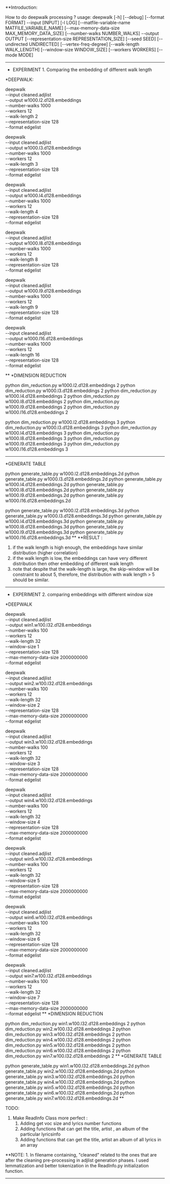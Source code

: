 **Introduction:

How to do deepwalk processing ?
usage: deepwalk [-h] [--debug] [--format FORMAT] --input [INPUT] [-l LOG]
                [--matfile-variable-name MATFILE_VARIABLE_NAME]
                [--max-memory-data-size MAX_MEMORY_DATA_SIZE]
                [--number-walks NUMBER_WALKS] --output OUTPUT
                [--representation-size REPRESENTATION_SIZE] [--seed SEED]
                [--undirected UNDIRECTED] [--vertex-freq-degree]
                [--walk-length WALK_LENGTH] [--window-size WINDOW_SIZE]
                [--workers WORKERS] [--mode MODE]
***
* EXPERIMENT 1.  Comparing the embedding of different walk length

*DEEPWALK:

deepwalk \
  --input cleaned.adjlist \
  --output w1000.l2.d128.embeddings \
  --number-walks 1000 \
  --workers 12 \
  --walk-length 2 \
  --representation-size 128 \
  --format edgelist

deepwalk \
  --input cleaned.adjlist \
  --output w1000.l3.d128.embeddings \
  --number-walks 1000 \
  --workers 12 \
  --walk-length 3 \
  --representation-size 128 \
  --format edgelist

deepwalk \
  --input cleaned.adjlist \
  --output w1000.l4.d128.embeddings \
  --number-walks 1000 \
  --workers 12 \
  --walk-length 4 \
  --representation-size 128 \
  --format edgelist


deepwalk \
  --input cleaned.adjlist \
  --output w1000.l8.d128.embeddings \
  --number-walks 1000 \
  --workers 12 \
  --walk-length 8 \
  --representation-size 128 \
  --format edgelist

deepwalk \
  --input cleaned.adjlist \
  --output w1000.l9.d128.embeddings \
  --number-walks 1000 \
  --workers 12 \
  --walk-length 9 \
  --representation-size 128 \
  --format edgelist

deepwalk \
  --input cleaned.adjlist \
  --output w1000.l16.d128.embeddings \
  --number-walks 1000 \
  --workers 12 \
  --walk-length 16 \
  --representation-size 128 \
  --format edgelist  

**
*DIMENSION REDUCTION

python dim_reduction.py w1000.l2.d128.embeddings 2
python dim_reduction.py w1000.l3.d128.embeddings 2
python dim_reduction.py w1000.l4.d128.embeddings 2
python dim_reduction.py w1000.l8.d128.embeddings 2
python dim_reduction.py w1000.l9.d128.embeddings 2
python dim_reduction.py w1000.l16.d128.embeddings 2


python dim_reduction.py w1000.l2.d128.embeddings 3
python dim_reduction.py w1000.l3.d128.embeddings 3
python dim_reduction.py w1000.l4.d128.embeddings 3
python dim_reduction.py w1000.l8.d128.embeddings 3
python dim_reduction.py w1000.l9.d128.embeddings 3
python dim_reduction.py w1000.l16.d128.embeddings 3
***
*GENERATE TABLE

python generate_table.py w1000.l2.d128.embeddings.2d
python generate_table.py w1000.l3.d128.embeddings.2d
python generate_table.py w1000.l4.d128.embeddings.2d
python generate_table.py w1000.l8.d128.embeddings.2d
python generate_table.py w1000.l9.d128.embeddings.2d
python generate_table.py w1000.l16.d128.embeddings.2d

python generate_table.py w1000.l2.d128.embeddings.3d
python generate_table.py w1000.l3.d128.embeddings.3d
python generate_table.py w1000.l4.d128.embeddings.3d
python generate_table.py w1000.l8.d128.embeddings.3d
python generate_table.py w1000.l9.d128.embeddings.3d
python generate_table.py w1000.l16.d128.embeddings.3d
**
**RESULT :
1. if the walk length is high enough, the embeddings have similar distribution (higher correlation)
2. if the walk length is low, the embeddings can have very different distribution then other embedding of different walk length
3. note that despite that the walk-length is large, the skip-window will be constraint to about 5, therefore, the distribution with walk length > 5 should be similar.
***
* EXPERIMENT 2. comparing embeddings with different window size

*DEEPWALK

deepwalk \
  --input cleaned.adjlist \
  --output win1.w100.l32.d128.embeddings \
  --number-walks 100 \
  --workers 12 \
  --walk-length 32 \
  --window-size 1 \
  --representation-size 128 \
  --max-memory-data-size 2000000000 \
  --format edgelist

deepwalk \
  --input cleaned.adjlist \
  --output win2.w100.l32.d128.embeddings \
  --number-walks 100 \
  --workers 12 \
  --walk-length 32 \
  --window-size 2 \
  --representation-size 128 \
  --max-memory-data-size 2000000000 \
  --format edgelist

deepwalk \
  --input cleaned.adjlist \
  --output win3.w100.l32.d128.embeddings \
  --number-walks 100 \
  --workers 12 \
  --walk-length 32 \
  --window-size 3 \
  --representation-size 128 \
  --max-memory-data-size 2000000000 \
  --format edgelist

deepwalk \
--input cleaned.adjlist \
--output win4.w100.l32.d128.embeddings \
--number-walks 100 \
--workers 12 \
--walk-length 32 \
--window-size 4 \
--representation-size 128 \
--max-memory-data-size 2000000000 \
--format edgelist

deepwalk \
--input cleaned.adjlist \
--output win5.w100.l32.d128.embeddings \
--number-walks 100 \
--workers 12 \
--walk-length 32 \
--window-size 5 \
--representation-size 128 \
--max-memory-data-size 2000000000 \
--format edgelist

deepwalk \
--input cleaned.adjlist \
--output win6.w100.l32.d128.embeddings \
--number-walks 100 \
--workers 12 \
--walk-length 32 \
--window-size 6 \
--representation-size 128 \
--max-memory-data-size 2000000000 \
--format edgelist

deepwalk \
--input cleaned.adjlist \
--output win7.w100.l32.d128.embeddings \
--number-walks 100 \
--workers 12 \
--walk-length 32 \
--window-size 7 \
--representation-size 128 \
--max-memory-data-size 2000000000 \
--format edgelist
**
*DIMENSION REDUCTION

python dim_reduction.py win1.w100.l32.d128.embeddings 2
python dim_reduction.py win2.w100.l32.d128.embeddings 2
python dim_reduction.py win3.w100.l32.d128.embeddings 2
python dim_reduction.py win4.w100.l32.d128.embeddings 2
python dim_reduction.py win5.w100.l32.d128.embeddings 2
python dim_reduction.py win6.w100.l32.d128.embeddings 2
python dim_reduction.py win7.w100.l32.d128.embeddings 2
**
*GENERATE TABLE

python generate_table.py win1.w100.l32.d128.embeddings.2d
python generate_table.py win2.w100.l32.d128.embeddings.2d
python generate_table.py win3.w100.l32.d128.embeddings.2d
python generate_table.py win4.w100.l32.d128.embeddings.2d
python generate_table.py win5.w100.l32.d128.embeddings.2d
python generate_table.py win6.w100.l32.d128.embeddings.2d
python generate_table.py win7.w100.l32.d128.embeddings.2d
**


TODO:
1. Make ReadInfo Class more perfect :
    1. Adding get voc size and lyrics number functions
    2. Adding functions that can get the title, artist , an album of the particular lyricsinfo
    3. Adding functions that can get the title, artist an album of all lyrics in an array


**NOTE:
1.
In filename containing, "cleaned" related to the ones that are after the cleaning pre-processing in adjlist generation phases.
I used lemmatization and better tokenization in the ReadInfo.py initialization function.
***
